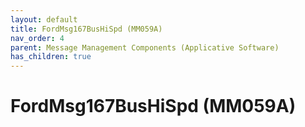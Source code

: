 ```yaml
---
layout: default
title: FordMsg167BusHiSpd (MM059A)
nav_order: 4
parent: Message Management Components (Applicative Software)
has_children: true
---
```

# FordMsg167BusHiSpd (MM059A)
